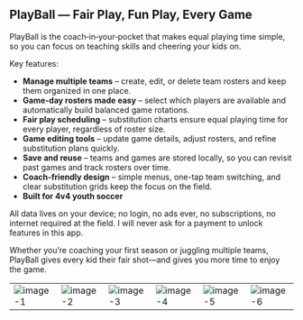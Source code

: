 ## PlayBall — Fair Play, Fun Play, Every Game

PlayBall is the coach‑in‑your‑pocket that makes equal playing time simple, so you can focus on teaching skills and cheering your kids on.

Key features:
- **Manage multiple teams** – create, edit, or delete team rosters and keep them organized in one place.
- **Game-day rosters made easy** – select which players are available and automatically build balanced game rotations.
- **Fair play scheduling** – substitution charts ensure equal playing time for every player, regardless of roster size.
- **Game editing tools** – update game details, adjust rosters, and refine substitution plans quickly.
- **Save and reuse** – teams and games are stored locally, so you can revisit past games and track rosters over time.
- **Coach-friendly design** – simple menus, one-tap team switching, and clear substitution grids keep the focus on the field.
- **Built for 4v4 youth soccer**

All data lives on your device; no login, no ads ever, no subscriptions, no internet required at the field. I will never ask for a payment to unlock features in this app.

Whether you’re coaching your first season or juggling multiple teams, PlayBall gives every kid their fair shot—and gives you more time to enjoy the game.

|||||||
|-|-|-|-|-|-|
![image-1](https://github.com/user-attachments/assets/381d9b78-5e3e-42ad-b7e6-40cf89e1520e)|![image-2](https://github.com/user-attachments/assets/25d8fbcc-690d-4bbf-b742-962d8283d6b7)|![image-3](https://github.com/user-attachments/assets/0e9865d0-59ef-4f82-b35b-2827faeb75bf)|![image-4](https://github.com/user-attachments/assets/7210c0c9-9d2f-4c17-8b0d-2d9611c7ae1c)|![image-5](https://github.com/user-attachments/assets/729ab2fc-03ff-46c7-8f42-b88ac673ce70)|![image-6](https://github.com/user-attachments/assets/214b9e55-47ae-45c7-8134-de316c474b58)|

